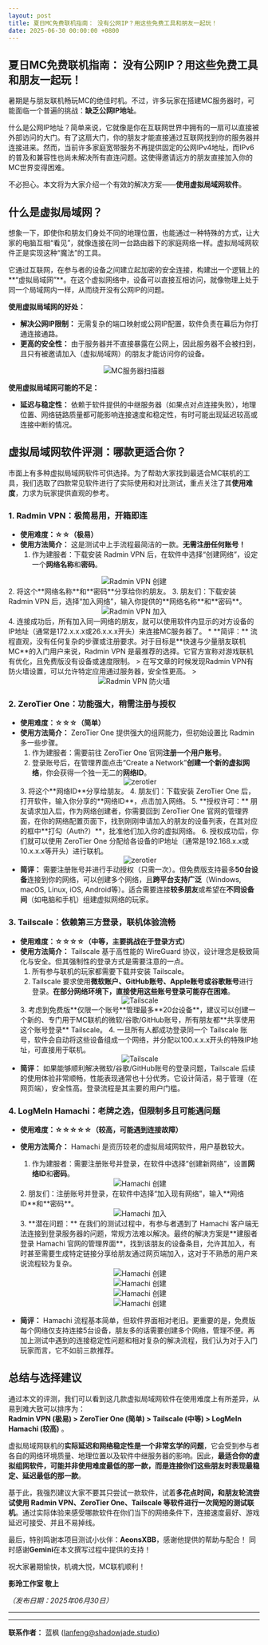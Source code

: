 ```yaml
---
layout: post
title: 夏日MC免费联机指南： 没有公网IP？用这些免费工具和朋友一起玩！
date: 2025-06-30 00:00:00 +0800
---
```



## 夏日MC免费联机指南： 没有公网IP？用这些免费工具和朋友一起玩！

暑期是与朋友联机畅玩MC的绝佳时机。不过，许多玩家在搭建MC服务器时，可能面临一个普遍的挑战：**缺乏公网IP地址**。

什么是公网IP地址？简单来说，它就像是你在互联网世界中拥有的一扇可以直接被外部访问的大门。有了这扇大门，你的朋友才能直接通过互联网找到你的服务器并连接进来。然而，当前许多家庭宽带服务不再提供固定的公网IPv4地址，而IPv6的普及和兼容性也尚未解决所有直连问题。这使得邀请远方的朋友直接加入你的MC世界变得困难。

不必担心。本文将为大家介绍一个有效的解决方案——**使用虚拟局域网软件**。

## 什么是虚拟局域网？

想象一下，即使你和朋友们身处不同的地理位置，也能通过一种特殊的方式，让大家的电脑互相“看见”，就像连接在同一台路由器下的家庭网络一样。虚拟局域网软件正是实现这种“魔法”的工具。

它通过互联网，在参与者的设备之间建立起加密的安全连接，构建出一个逻辑上的**“虚拟局域网”**。在这个虚拟网络中，设备可以直接互相访问，就像物理上处于同一个局域网内一样，从而绕开没有公网IP的问题。

**使用虚拟局域网的好处：**

*   **解决公网IP限制：** 无需复杂的端口映射或公网IP配置，软件负责在幕后为你打通连接通路。
*   **更高的安全性：** 由于服务器并不直接暴露在公网上，因此服务器不会被扫到，且只有被邀请加入（虚拟局域网）的朋友才能访问你的设备。
<center> <img src="/assets/img/xunijuyuwang/30.webp" alt="MC服务器扫描器"> </center>

**使用虚拟局域网可能的不足：**

*   **延迟与稳定性：** 依赖于软件提供的中继服务器（如果点对点连接失败），地理位置、网络链路质量都可能影响连接速度和稳定性，有时可能出现延迟较高或连接中断的情况。

## 虚拟局域网软件评测：哪款更适合你？

市面上有多种虚拟局域网软件可供选择。为了帮助大家找到最适合MC联机的工具，我们选取了四款常见软件进行了实际使用和对比测试，重点关注了其**使用难度**，力求为玩家提供直观的参考。

### 1. Radmin VPN：极简易用，开箱即连

*   **使用难度：☆☆（极易）**
*   **使用方法简介：** 这是测试中上手流程最简洁的一款。**无需注册任何账号！**
    1.  作为建服者：下载安装 Radmin VPN 后，在软件中选择“创建网络”，设定一个**网络名称**和**密码**。
<center> <img src="/assets/img/xunijuyuwang/1.webp" alt="Radmin VPN 创建"> </center>
    2.  将这个**网络名称**和**密码**分享给你的朋友。
    3.  朋友们：下载安装 Radmin VPN 后，选择“加入网络”，输入你提供的**网络名称**和**密码**。
    <center> <img src="/assets/img/xunijuyuwang/2.webp" alt="Radmin VPN 加入"> </center>
    4.  连接成功后，所有加入同一网络的朋友，就可以使用软件内显示的对方设备的IP地址（通常是172.x.x.x或26.x.x.x开头）来连接MC服务器了。
*   **简评：** 流程直观，没有任何复杂的步骤或注册要求。对于目标是**快速与少量朋友联机MC**的入门用户来说，Radmin VPN 是最推荐的选择。它官方宣称对游戏联机有优化，且免费版没有设备或速度限制。
> 在写文章的时候发现Radmin VPN有防火墙设置，可以允许特定应用通过服务器，安全性更高。
>     <center> <img src="/assets/img/xunijuyuwang/3.webp" alt="Radmin VPN 防火墙"> </center>

### 2. ZeroTier One：功能强大，稍需注册与授权

*   **使用难度：☆☆☆（简单）**
*   **使用方法简介：** ZeroTier One 提供强大的组网能力，但初始设置比 Radmin 多一些步骤。
    1.  作为建服者：需要前往 ZeroTier One 官网**注册一个用户账号**。
    2.  登录账号后，在管理界面点击“Create a Network”**创建一个新的虚拟网络**，你会获得一个独一无二的**网络ID**。
    <center> <img src="/assets/img/xunijuyuwang/4.webp" alt="zerotier"> </center>
    3.  将这个**网络ID**分享给朋友。
    4.  朋友们：下载安装 ZeroTier One 后，打开软件，输入你分享的**网络ID**，点击加入网络。
    5.  **授权许可：** 朋友请求加入后，作为网络创建者，你需要回到 ZeroTier One 官网的管理界面，在你的网络配置页面下，找到刚刚申请加入的朋友的设备列表，在其对应的框中**打勾（Auth?）**，批准他们加入你的虚拟网络。
    6.  授权成功后，你们就可以使用 ZeroTier One 分配给各设备的IP地址（通常是192.168.x.x或10.x.x.x等开头）进行联机。
    <center> <img src="/assets/img/xunijuyuwang/5.webp" alt="zerotier"> </center>
*   **简评：** 需要注册账号并进行手动授权（只需一次）。但免费版支持最多**50台设备**连接到你的网络，可以创建多个网络，且**跨平台支持广泛**（Windows, macOS, Linux, iOS, Android等）。适合需要连接**较多朋友**或希望在**不同设备间**（如电脑和手机）组建虚拟网络的玩家。

### 3. Tailscale：依赖第三方登录，联机体验流畅

*   **使用难度：☆☆☆☆（中等，主要挑战在于登录方式）**
*   **使用方法简介：** Tailscale 基于高性能的 WireGuard 协议，设计理念是极致简化与安全。但其强制性的登录方式是需要注意的一点。
    1.  所有参与联机的玩家都需要下载并安装 Tailscale。
    2.  Tailscale 要求使用**微软账户、GitHub账号、Apple账号或谷歌账号**进行登录。**在部分网络环境下，直接使用这些账号登录可能存在困难**。
    <center> <img src="/assets/img/xunijuyuwang/6.webp" alt="Tailscale"> </center>
    3.  考虑到免费版**仅限一个账号**管理最多**20台设备**，建议可以创建一个新的、专门用于MC联机的微软/谷歌/GitHub账号，所有朋友都**共享使用这个账号登录** Tailscale。
    4.  一旦所有人都成功登录同一个 Tailscale 账号，软件会自动将这些设备组成一个网络，并分配以100.x.x.x开头的特殊IP地址，可直接用于联机。
        <center> <img src="/assets/img/xunijuyuwang/20.webp" alt="Tailscale"> </center>
*   **简评：** 如果能够顺利解决微软/谷歌/GitHub账号的登录问题，Tailscale 后续的使用体验非常顺畅，性能表现通常也十分优秀。它设计简洁，易于管理（在网页端），安全性高。登录流程是其主要的用户门槛。

### 4. LogMeIn Hamachi：老牌之选，但限制多且可能遇问题

*   **使用难度：☆☆☆☆☆（较高，可能遇到连接故障）**
*   **使用方法简介：** Hamachi 是资历较老的虚拟局域网软件，用户基数较大。
    1.  作为建服者：需要注册账号并登录，在软件中选择“创建新网络”，设置**网络ID**和**密码**。
    <center> <img src="/assets/img/xunijuyuwang/7.webp" alt="Hamachi 创建"> </center>
    2.  朋友们：注册账号并登录，在软件中选择“加入现有网络”，输入**网络ID**和**密码**。
    <center> <img src="/assets/img/xunijuyuwang/8.webp" alt="Hamachi 加入"> </center>
    3.  **潜在问题：** 在我们的测试过程中，有参与者遇到了 Hamachi 客户端无法连接到登录服务器的问题，常规方法难以解决。最终的解决方案是**建服者登录 Hamachi 官网的管理界面**，找到该朋友的设备条目，允许其加入，有时甚至需要生成特定链接分享给朋友通过网页端加入，这对于不熟悉的用户来说流程较为复杂。
    <center> <img src="/assets/img/xunijuyuwang/9.webp" alt="Hamachi 创建"> </center>
    <center> <img src="/assets/img/xunijuyuwang/10.webp" alt="Hamachi 创建"> </center>
    <center> <img src="/assets/img/xunijuyuwang/11.webp" alt="Hamachi 创建"> </center>
    <center> <img src="/assets/img/xunijuyuwang/12.webp" alt="Hamachi 创建"> </center>
    
*   **简评：** Hamachi 流程基本简单，但软件界面相对老旧。更重要的是，免费版每个网络仅支持连接5台设备，朋友多的话需要创建多个网络，管理不便。再加上测试中遇到的连接稳定性问题和相对复杂的解决流程，我们认为对于入门玩家而言，它不如前三款推荐。

## 总结与选择建议

通过本文的评测，我们可以看到这几款虚拟局域网软件在使用难度上有所差异，从易到难大致可以排序为：  
**Radmin VPN (极易) > ZeroTier One (简单) > Tailscale (中等) > LogMeIn Hamachi (较高)** 。

虚拟局域网联机的**实际延迟和网络稳定性是一个非常玄学的问题**，它会受到参与者各自的网络环境质量、地理位置以及软件中继服务器的影响。因此，**最适合你的虚拟组网软件，可能并非使用难度最低的那一款，而是连接你们这些朋友时表现最稳定、延迟最低的那一款**。

基于此，我强烈建议大家不要其只尝试一款软件，试着**多花点时间，和朋友轮流尝试使用 Radmin VPN、ZeroTier One、Tailscale 等软件进行一次简短的测试联机**。通过实际体验来感受哪款软件在你们当下的网络条件下，连接速度最好、游戏延迟可接受、并且不易掉线。

最后，特别鸣谢本项目测试小伙伴：**AeonsXBB**，感谢他提供的帮助与配合！
同时感谢**Gemini**在本文撰写过程中提供的支持！

祝大家暑期愉快，机魂大悦，MC联机顺利！

**影玲工作室 敬上**

*（发布日期：2025年06月30日）*

---


--- 
**联系作者：** 蓝枫 ([lanfeng@shadowjade.studio](mailto:lanfeng@shadowjade.studio))